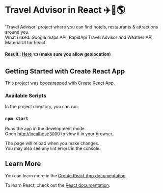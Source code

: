 # Travel Advisor in React  ✈️🧳🌎
'Travel Advisor' project where you can find hotels, restaurants & attractions around you.  
What i used: Google maps API, RapidApi Travel Advisor and Weather API, MaterialUI for React.  

#### Result :  [Here](https://travel-advisor-fabkaiz.netlify.app/)  👈 (make sure you allow geolocation)

## Getting Started with Create React App

This project was bootstrapped with [Create React App](https://github.com/facebook/create-react-app).

### Available Scripts

In the project directory, you can run:

### `npm start`

Runs the app in the development mode.\
Open [http://localhost:3000](http://localhost:3000) to view it in your browser.

The page will reload when you make changes.\
You may also see any lint errors in the console.

## Learn More

You can learn more in the [Create React App documentation](https://facebook.github.io/create-react-app/docs/getting-started).

To learn React, check out the [React documentation](https://reactjs.org/).
